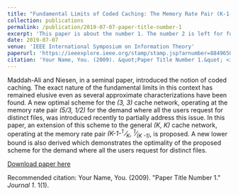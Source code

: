 ```yaml
---
title: "Fundamental Limits of Coded Caching: The Memory Rate Pair (K-1-1/K, 1/(K-1))"
collection: publications
permalink: /publication/2019-07-07-paper-title-number-1
excerpt: 'This paper is about the number 1. The number 2 is left for future work.'
date: 2019-07-07
venue: 'IEEE International Symposium on Information Theory'
paperurl: 'https://ieeexplore.ieee.org/stamp/stamp.jsp?arnumber=8849650'
citation: 'Your Name, You. (2009). &quot;Paper Title Number 1.&quot; <i>Journal 1</i>. 1(1).'
---
```

Maddah-Ali and Niesen, in a seminal paper, introduced the notion of coded caching. The exact nature of the fundamental limits in this context has remained elusive even as several approximate characterizations have been found. A new optimal scheme for the <i>(3, 3)</i> cache network, operating at the memory rate pair <i>(5/3, 1/2)</i> for the demand where all the users request for distinct files, was introduced recently to partially address this issue. In this paper, an extension of this scheme to the general <i>(K, K)</i> cache network, operating at the memory rate pair <i>(K-1-<sup>1</sup> &frasl;<sub>K</sub>, <sup>1</sup>&frasl;<sub>(K -1)</sub></i>, is proposed. A new lower bound is also derived which demonstrates the optimality of the proposed scheme for the demand where all the users request for distinct files.

[Download paper here](https://ieeexplore.ieee.org/stamp/stamp.jsp?arnumber=8849650)

Recommended citation: Your Name, You. (2009). "Paper Title Number 1." <i>Journal 1</i>. 1(1).
